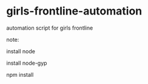 # girls-frontline-automation
automation script for girls frontline


note:

install node

install node-gyp

npm install
